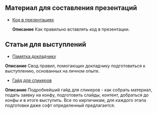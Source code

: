 ## Материал для составления презентаций

- [Код в презентациях](https://www.slideshare.net/LookAtMySlides/codeware)

  **Описание** Как правильно вставлять код в презентации.


## Статьи для выступлений

- [Памятка докладчику](http://wiki.4intra.net/%D0%91%D0%BB%D0%BE%D0%B3:%D0%A1%D1%82%D0%B0%D1%81_%D0%A4%D0%BE%D0%BC%D0%B8%D0%BD/%D0%9A%D0%BE%D0%BD%D1%84%D0%B5%D1%80%D0%B5%D0%BD%D1%86%D0%B8%D0%B8_%E2%80%94_%D0%BF%D0%B0%D0%BC%D1%8F%D1%82%D0%BA%D0%B0_%D0%B4%D0%BE%D0%BA%D0%BB%D0%B0%D0%B4%D1%87%D0%B8%D0%BA%D1%83)

**Описание** Свод правил, помогающих докладчику подготовиться к выступлению, основанных на личном опыте.

- [Гайд для спикеров](https://hynek.me/articles/speaking/)

**Описание** Подробнейший гайд для спикеров - как собрать материал, подать заявку на конфу, подготовить слайды, контент, добраться до конфы и в итоге выступить. Все по кирпичикам, для каждого этапа подготовки даже софт определенный предлагается.